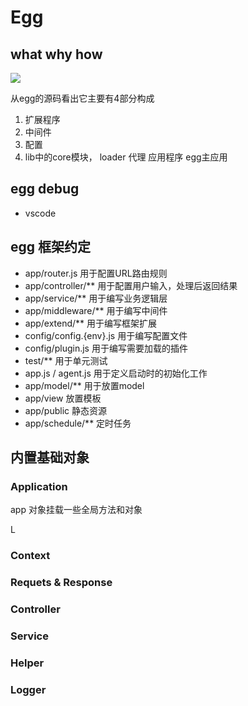 # Egg

## what why how



![](http://7xojpa.com1.z0.glb.clouddn.com/%E8%AE%BE%E8%AE%A1%E6%A8%A1%E5%BC%8F/52cbf697402f66ed2b0275e08afa94b2.png)

从egg的源码看出它主要有4部分构成

1. 扩展程序
2. 中间件
3. 配置
4. lib中的core模块， loader 代理 应用程序 egg主应用


##  egg debug 

- vscode

## egg 框架约定

- app/router.js 用于配置URL路由规则
- app/controller/** 用于配置用户输入，处理后返回结果
- app/service/** 用于编写业务逻辑层
- app/middleware/** 用于编写中间件
- app/extend/** 用于编写框架扩展
- config/config.{env}.js 用于编写配置文件
- config/plugin.js 用于编写需要加载的插件
- test/** 用于单元测试
- app.js / agent.js 用于定义启动时的初始化工作
- app/model/** 用于放置model
- app/view 放置模板
- app/public 静态资源
- app/schedule/** 定时任务



## 内置基础对象

### Application

 app 对象挂载一些全局方法和对象

L

### Context



### Requets & Response

### Controller

### Service

### Helper

### Logger







